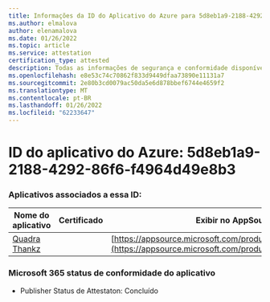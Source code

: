 ```yaml
---
title: Informações da ID do Aplicativo do Azure para 5d8eb1a9-2188-4292-86f6-f4964d49e8b3
ms.author: elmalova
author: elenamalova
ms.date: 01/26/2022
ms.topic: article
ms.service: attestation
certification_type: attested
description: Todas as informações de segurança e conformidade disponíveis para 5d8eb1a9-2188-4292-86f6-f4964d49e8b3.
ms.openlocfilehash: e8e53c74c70862f833d9449dfaa73890e11131a7
ms.sourcegitcommit: 2e80b3cd0079ac50da5e6d878bbef6744e4659f2
ms.translationtype: MT
ms.contentlocale: pt-BR
ms.lasthandoff: 01/26/2022
ms.locfileid: "62233647"
---
```

# <a name="azure-app-id-5d8eb1a9-2188-4292-86f6-f4964d49e8b3"></a>ID do aplicativo do Azure: 5d8eb1a9-2188-4292-86f6-f4964d49e8b3


### <a name="apps-associated-with-this-id"></a>Aplicativos associados a essa ID:
| **Nome do aplicativo** | **Certificado** | **Exibir no AppSource** |
|--------------|---------------|-----------------------|
| [Quadra Thankz](https://docs.microsoft.com/microsoft-365-app-certification/forward/WA200003671) |  | [https://appsource.microsoft.com/product/office/WA200003671](https://appsource.microsoft.com/product/office/WA200003671) |

### <a name="microsoft-365-app-compliance-status"></a>Microsoft 365 status de conformidade do aplicativo
- Publisher Status de Attestaton: Concluído
